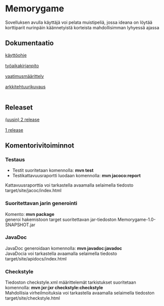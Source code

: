 # Memorygame

Sovelluksen avulla käyttäjä voi pelata muistipeliä, jossa ideana on löytää korttiparit nurinpäin käännetyistä korteista mahdollisimman lyhyessä ajassa


## Dokumentaatio

[käyttöohje](https://github.com/akuivan/ot-harjoitustyo/blob/master/dokumentaatio/kayttoohje.md) <br><br>
[työaikakirjanpito](https://github.com/akuivan/ot-harjoitustyo/blob/master/dokumentaatio/tuntikirjanpito.md) <br><br>
[vaatimusmäärittely](https://github.com/akuivan/ot-harjoitustyo/blob/master/dokumentaatio/vaatimusmaarittely.md) <br><br>
[arkkitehtuurikuvaus](https://github.com/akuivan/ot-harjoitustyo/blob/master/dokumentaatio/arkkitehtuuri.md)<br><br>

## Releaset
[(uusin) 2 release](https://github.com/akuivan/ot-harjoitustyo/releases/tag/viikko6)<br><br>
[1 release](https://github.com/akuivan/ot-harjoitustyo/releases/tag/viikko5)<br>

## Komentorivitoiminnot

### Testaus
- Testit suoritetaan komennolla: **mvn test**
- Testikattavuusraportti luodaan komennolla: **mvn jacoco:report** 

Kattavuusraporttia voi tarkastella avaamalla selaimella tiedosto target/site/jacoc/index.html

### Suoritettavan jarin generointi
Komento: **mvn package** <br>
generoi hakemistoon target suoritettavan jar-tiedoston Memorygame-1.0-SNAPSHOT.jar

### JavaDoc
JavaDoc generoidaan komennolla: **mvn javadoc:javadoc** <br>
JavaDocia voi tarkastella avaamalla selaimella tiedosto target/site/apidocs/index.html

### Checkstyle
Tiedoston checkstyle.xml määrittelemät tarkistukset suoritetaan komennolla:  **mvn jxr:jxr checkstyle:checkstyle** <br>
Mahdollisia virheilmoituksia voi tarkastella avaamalla selaimella tiedoston target/site/checkstyle.html
